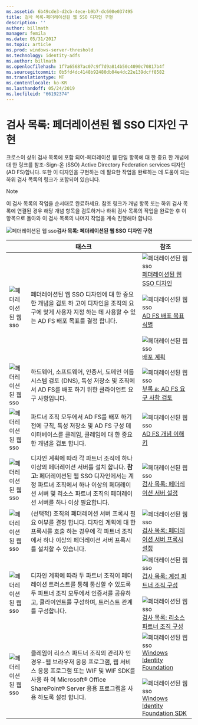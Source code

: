 ```yaml
---
ms.assetid: 6b49cde3-d2cb-4ece-b9b7-dc600e037495
title: 검사 목록-페더레이션된 웹 SSO 디자인 구현
description: ''
author: billmath
manager: femila
ms.date: 05/31/2017
ms.topic: article
ms.prod: windows-server-threshold
ms.technology: identity-adfs
ms.author: billmath
ms.openlocfilehash: 1f7a65687ac07c9f7d9a814b50c4090c70817b4f
ms.sourcegitcommit: 0b5fd4dc4148b92480db04e4dc22e139dcff8582
ms.translationtype: MT
ms.contentlocale: ko-KR
ms.lasthandoff: 05/24/2019
ms.locfileid: "66192374"
---
```

# <a name="checklist-implementing-a-federated-web-sso-design"></a>검사 목록: 페더레이션된 웹 SSO 디자인 구현

크로스이 상위 검사 목록에 포함 되어\-페더레이션 웹 단일 항목에 대 한 중요 한 개념에 대 한 링크를 참조\-Sign\-온 \(SSO\) Active Directory Federation services 디자인\(AD FS\)합니다. 또한 이 디자인을 구현하는 데 필요한 작업을 완료하는 데 도움이 되는 하위 검사 목록의 링크가 포함되어 있습니다.  
  
> [!NOTE]  
> 이 검사 목록의 작업을 순서대로 완료하세요. 참조 링크가 개념 항목 또는 하위 검사 목록에 연결된 경우 해당 개념 항목을 검토하거나 하위 검사 목록의 작업을 완료한 후 이 항목으로 돌아와 이 검사 목록의 나머지 작업을 계속 진행해야 합니다.  
  
![페더레이션된 웹 sso](media/2b05dce3-938f-4168-9b8f-1f4398cbdb9b.gif)**검사 목록: 페더레이션된 웹 SSO 디자인 구현**  
  
||태스크|참조|  
|-|--------|-------------|  
|![페더레이션된 웹 sso](media/icon_checkboxo.gif)|페더레이션된 웹 SSO 디자인에 대 한 중요 한 개념을 검토 하 고이 디자인을 조직의 요구에 맞게 사용자 지정 하는 데 사용할 수 있는 AD FS 배포 목표를 결정 합니다.|![페더레이션된 웹 sso](media/faa393df-4856-4431-9eda-4f4e5be72a90.gif)[페더레이션된 웹 SSO 디자인](https://technet.microsoft.com/library/dd807050.aspx)<br /><br />![페더레이션된 웹 sso](media/faa393df-4856-4431-9eda-4f4e5be72a90.gif)[AD FS 배포 목표 식별](https://technet.microsoft.com/library/dd807053.aspx)<br /><br />![페더레이션된 웹 sso](media/faa393df-4856-4431-9eda-4f4e5be72a90.gif)[배포 계획](https://technet.microsoft.com/library/dd807083.aspx)|  
|![페더레이션된 웹 sso](media/icon_checkboxo.gif)|하드웨어, 소프트웨어, 인증서, 도메인 이름 시스템 검토 \(DNS\), 특성 저장소 및 조직에서 AD FS를 배포 하기 위한 클라이언트 요구 사항입니다.|![페더레이션된 웹 sso](media/faa393df-4856-4431-9eda-4f4e5be72a90.gif)[부록 a: AD FS 요구 사항 검토](https://technet.microsoft.com/library/ff678034.aspx)|  
|![페더레이션된 웹 sso](media/icon_checkboxo.gif)|파트너 조직 모두에서 AD FS를 배포 하기 전에 규칙, 특성 저장소 및 AD FS 구성 데이터베이스를 클레임, 클레임에 대 한 중요 한 개념을 검토 합니다.|![페더레이션된 웹 sso](media/faa393df-4856-4431-9eda-4f4e5be72a90.gif)[AD FS 개념 이해 키](../../ad-fs/technical-reference/Understanding-Key-AD-FS-Concepts.md)|  
|![페더레이션된 웹 sso](media/icon_checkboxo.gif)|디자인 계획에 따라 각 파트너 조직에 하나 이상의 페더레이션 서버를 설치 합니다. **참고:** 페더레이션된 웹 SSO 디자인에서는 계정 파트너 조직에서 하나 이상의 페더레이션 서버 및 리소스 파트너 조직의 페더레이션 서버를 하나 이상 필요합니다.|![페더레이션된 웹 sso](media/bc6cea1a-1c6c-4124-8c8f-1df5adfe8c88.gif)[검사 목록: 페더레이션 서버 설정](Checklist--Setting-Up-a-Federation-Server.md)|  
|![페더레이션된 웹 sso](media/icon_checkboxo.gif)|\(선택적\) 조직의 페더레이션 서버 프록시 필요 여부를 결정 합니다. 디자인 계획에 대 한 프록시를 호출 하는 경우에 각 파트너 조직에서 하나 이상의 페더레이션 서버 프록시를 설치할 수 있습니다.|![페더레이션된 웹 sso](media/bc6cea1a-1c6c-4124-8c8f-1df5adfe8c88.gif)[검사 목록: 페더레이션 서버 프록시 설정](Checklist--Setting-Up-a-Federation-Server-Proxy.md)|  
|![페더레이션된 웹 sso](media/icon_checkboxo.gif)|디자인 계획에 따라 두 파트너 조직이 페더레이션 트러스트를 통해 통신할 수 있도록 두 파트너 조직 모두에서 인증서를 공유하고, 클라이언트를 구성하며, 트러스트 관계를 구성합니다.|![페더레이션된 웹 sso](media/bc6cea1a-1c6c-4124-8c8f-1df5adfe8c88.gif)[검사 목록: 계정 파트너 조직 구성](Checklist--Configuring-the-Account-Partner-Organization.md)<br /><br />![페더레이션된 웹 sso](media/bc6cea1a-1c6c-4124-8c8f-1df5adfe8c88.gif)[검사 목록: 리소스 파트너 조직 구성](Checklist--Configuring-the-Resource-Partner-Organization.md)|  
|![페더레이션된 웹 sso](media/icon_checkboxo.gif)|클레임이 리소스 파트너 조직의 관리자 인 경우\-웹 브라우저 응용 프로그램, 웹 서비스 응용 프로그램 또는 WIF 및 WIF SDK를 사용 하 여 Microsoft® Office SharePoint® Server 응용 프로그램을 사용 하도록 설정 합니다.|![페더레이션된 웹 sso](media/faa393df-4856-4431-9eda-4f4e5be72a90.gif)[Windows Identity Foundation](https://go.microsoft.com/fwlink/?LinkId=122266)<br /><br />![페더레이션된 웹 sso](media/faa393df-4856-4431-9eda-4f4e5be72a90.gif)[Windows Identity Foundation SDK](https://go.microsoft.com/fwlink/?LinkId=122266)|  
